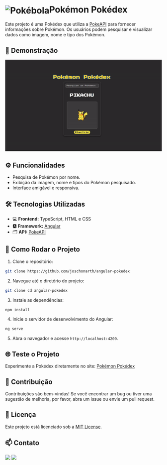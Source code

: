 # <img src="https://raw.githubusercontent.com/PokeAPI/sprites/master/sprites/items/poke-ball.png" alt="Pokébola" align="center" width="40"/>Pokémon Pokédex 

Este projeto é uma Pokédex que utiliza a [PokeAPI](https://pokeapi.co/) para fornecer informações sobre Pokémon. Os usuários podem pesquisar e visualizar dados como imagem, nome e tipo dos Pokémon.

## 🎥 Demonstração

<div align="center">
  <a href="https://angular-pokedex-roan.vercel.app/" target="_blank">
    <img src="assets/pokedex.gif" alt="Angular Pokédex" />
  </a>
</div>

## ⚙️ Funcionalidades

- Pesquisa de Pokémon por nome.
- Exibição da imagem, nome e tipos do Pokémon pesquisado.
- Interface amigável e responsiva.

## 🛠️ Tecnologias Utilizadas 

- 💻 **Frontend:** TypeScript, HTML e CSS
- 🅰️ **Framework:** [Angular](https://angular.io/)
- 🗂️ **API:** [PokeAPI](https://pokeapi.co/)

## 🚀 Como Rodar o Projeto 

1. Clone o repositório:

```bash
git clone https://github.com/joschonarth/angular-pokedex
```

2. Navegue até o diretório do projeto:

```bash
git clone cd angular-pokedex
```

3. Instale as dependências:

```bash
npm install
```

4. Inicie o servidor de desenvolvimento do Angular:

```bash
ng serve
```

5. Abra o navegador e acesse `http://localhost:4200`.

## 🌐 Teste o Projeto 

Experimente a Pokédex diretamente no site: [Pokémon Pokédex](https://angular-pokedex-roan.vercel.app/)

## 🤝 Contribuição 

Contribuições são bem-vindas! Se você encontrar um bug ou tiver uma sugestão de melhoria, por favor, abra um issue ou envie um pull request.

## 📜 Licença 

Este projeto está licenciado sob a [MIT License](LICENSE).

## 📫 Contato 

<div>
    <a href="https://www.linkedin.com/in/joschonarth/" target="_blank"><img src="https://img.shields.io/badge/LinkedIn-0077B5?style=for-the-badge&logo=linkedin&logoColor=white" target="_blank"></a>
    <a href="mailto:joschonarth@gmail.com" target="_blank"><img src="https://img.shields.io/badge/Gmail-D14836?style=for-the-badge&logo=gmail&logoColor=white" target="_blank"></a>
</div>
